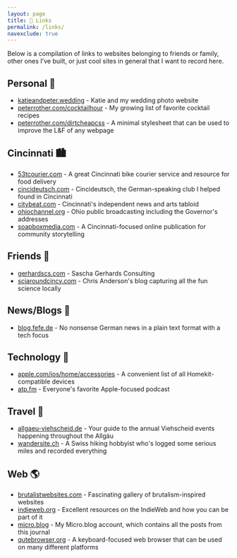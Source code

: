 ```yaml
---
layout: page
title: 🔗 Links
permalink: /links/
navexclude: true
---
```


Below is a compilation of links to websites belonging to friends or
family, other ones I've built, or just cool sites in general that I want to
record here.

## Personal 👤

- [katieandpeter.wedding](https://katieandpeter.wedding) -
Katie and my wedding photo website
- [peterrother.com/cocktailhour](https://peterrother.com/cocktailhour/) -
My growing list of favorite cocktail recipes
- [peterrother.com/dirtcheapcss](https://peterrother.com/dirtcheapcss/) -
A minimal stylesheet that can be used to improve the L&F of any webpage

## Cincinnati 🏙

- [53tcourier.com](https://www.53tcourier.com) -
A great Cincinnati bike courier service and resource for food delivery
- [cincideutsch.com](http://cincideutsch.com/) -
Cincideutsch, the German-speaking club I helped found in Cincinnati
- [citybeat.com](https://www.citybeat.com) -
Cincinnati's independent news and arts tabloid
- [ohiochannel.org](http://ohiochannel.org) -
Ohio public broadcasting including the Governor's addresses
- [soapboxmedia.com](https://www.soapboxmedia.com) -
A Cincinnati-focused online publication for community storytelling

## Friends 👥

- [gerhardscs.com](https://www.gerhardscs.com) -
Sascha Gerhards Consulting
- [sciaroundcincy.com](https://sciaroundcincy.com) -
Chris Anderson's blog capturing all the fun science locally

## News/Blogs 📰

- [blog.fefe.de](https://blog.fefe.de) -
No nonsense German news in a plain text format with a tech focus

## Technology 📱

- [apple.com/ios/home/accessories](https://www.apple.com/ios/home/accessories/) -
A convenient list of all Homekit-compatible devices
- [atp.fm](https://atp.fm) -
Everyone's favorite Apple-focused podcast

## Travel 🧳

- [allgaeu-viehscheid.de](https://www.allgaeu-viehscheid.de) -
Your guide to the annual Viehscheid events happening throughout the Allgäu
- [wandersite.ch](http://www.wandersite.ch) -
A Swiss hiking hobbyist who's logged some serious miles and recorded everything

## Web 🌎

- [brutalistwebsites.com](https://brutalistwebsites.com) -
Fascinating gallery of brutalism-inspired websites
- [indieweb.org](https://indieweb.org) -
Excellent resources on the IndieWeb and how you can be part of it
- <a href="https://micro.blog/peterrother" rel="me">micro.blog</a> -
My Micro.blog account, which contains all the posts from this journal
- [qutebrowser.org](https://www.qutebrowser.org) -
A keyboard-focused web browser that can be used on many different platforms
